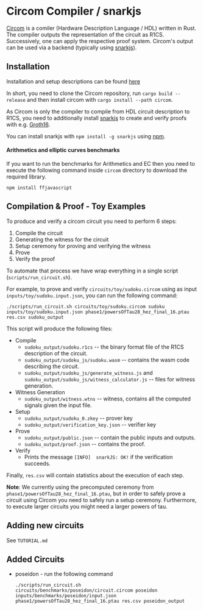 # Circom Compiler / snarkjs

[Circom](https://github.com/iden3/circom) is a comiler (Hardware Description Language / HDL) written in Rust.
The compiler outputs the representation of the circuit as R1CS. Successively, one can apply the respective proof system.
Circom's output can be used via a backend (typically using [snarkjs](https://github.com/iden3/snarkjs)).

## Installation

Installation and setup descriptions can be found [here](https://docs.circom.io/getting-started/installation/#installing-dependencies)

In short, you need to clone the Circom repository, run `cargo build --release` and then install circom with `cargo install --path circom`.

As Circom is only the compiler to compile from HDL circuit description to R1CS, you need to additionally install [snarkjs](https://github.com/iden3/snarkjs) to create and verify proofs with e.g. [Groth16](https://github.com/iden3/snarkjs/blob/master/src/groth16_prove.js).

You can install snarkjs with `npm install -g snarkjs` using [npm](https://docs.npmjs.com/downloading-and-installing-node-js-and-npm).

#### Arithmetics and elliptic curves benchmarks

If you want to run the benchmarks for Arithmetics and EC then you need to 
execute the following command inside `circom` directory to download the
required library.

```
npm install ffjavascript
```

## Compilation & Proof - Toy Examples

To produce and verify a circom circuit you need to perform 6 steps:

1. Compile the circuit
2. Generating the witness for the circuit
3. Setup ceremony for proving and verifying the witness
4. Prove
5. Verify the proof

To automate that process we have wrap everything in a single script (`scripts/run_circuit.sh`).

For example, to prove and verify `circuits/toy/sudoku.circom` using as input `inputs/toy/sudoku.input.json`,
you can run the following command:

```
./scripts/run_circuit.sh circuits/toy/sudoku.circom sudoku inputs/toy/sudoku.input.json phase1/powersOfTau28_hez_final_16.ptau res.csv sudoku_output
```

This script will produce the following files:

* Compile
  - `sudoku_output/sudoku.r1cs` -- the binary format file of the R1CS description of the circuit.
  - `sudoku_output/sudoku_js/sudoku.wasm` -- contains the wasm code describing the circuit.
  - `sudoku_output/sudoku_js/generate_witness.js` and `sudoku_output/sudoku_js/witness_calculator.js` -- files for witness generation.
* Witness Generation
  - `sudoku_output/witness.wtns` -- witness, contains all the computed signals given the input file.
* Setup
  - `sudoku_output/sudoku_0.zkey` -- prover key
  - `sudoku_output/verification_key.json` -- verifier key
* Prove
  - `sudoku_output/public.json` -- contain the public inputs and outputs.
  - `sudoku_output/proof.json` -- contains the proof.
* Verify 
  - Prints the message `[INFO]  snarkJS: OK!` if the verification succeeds.

Finally, `res.csv` will contain statistics about the execution of each step.

__Note__: We currently using the precomputed ceremony from `phase1/powersOfTau28_hez_final_16.ptau`, but in order to safely prove a circuit using Circom you need to safely run a setup ceremony. 
Furthermore, to execute larger circuits you might need a larger powers of tau.

## Adding new circuits

See `TUTORIAL.md`

## Added Circuits
- poseidon - run the following command 
  ```
  ./scripts/run_circuit.sh circuits/benchmarks/poseidon/circuit.circom poseidon inputs/benchmarks/poseidon/input.json phase1/powersOfTau28_hez_final_16.ptau res.csv poseidon_output
  ```